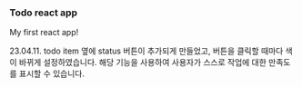 ### Todo react app

My first react app!

23.04.11. todo item 옆에 status 버튼이 추가되게 만들었고, 버튼을 클릭할 때마다 색이 바뀌게 설정하였습니다. 해당 기능을 사용하여 사용자가 스스로 작업에 대한 만족도를 표시할 수 있습니다.
